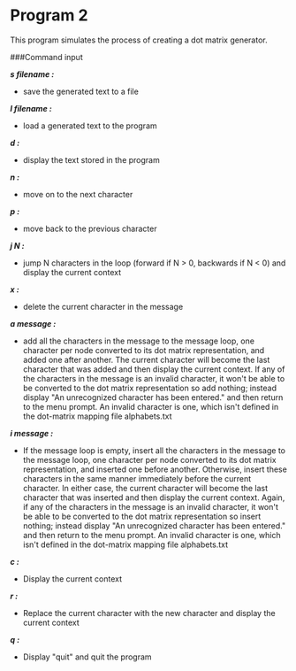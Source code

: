 # Program 2

This program simulates the process of creating a dot matrix generator.

###Command input

***s filename :***

* save the generated text to a file

***l filename :***

* load a generated text to the program

***d :***

* display the text stored in the program

***n :***

* move on to the next character

***p :***

* move back to the previous character

***j N :***

* jump N characters in the loop (forward if N > 0, backwards if N < 0) and display the current context

***x :***

* delete the current character in the message

***a message :***

* add all the characters in the message to the message loop, one character per node converted to its dot matrix representation, and added one after another. The current character will become the last character that was added and then display the current context. If any of the characters in the message is an invalid character, it won't be able to be converted to the dot matrix representation so add nothing; instead display "An unrecognized character has been entered." and then return to the menu prompt. An invalid character is one, which isn't defined in the dot-matrix mapping file alphabets.txt

***i message :***

* If the message loop is empty, insert all the characters in the message to the message loop, one character per node converted to its dot matrix representation, and inserted one before another. Otherwise, insert these characters in the same manner immediately before the current character. In either case, the current character will become the last character that was inserted and then display the current context. Again, if any of the characters in the message is an invalid character, it won't be able to be converted to the dot matrix representation so insert nothing; instead display "An unrecognized character has been entered." and then return to the menu prompt. An invalid character is one, which isn't defined in the dot-matrix mapping file alphabets.txt

***c :***

* Display the current context

***r :***

* Replace the current character with the new character and display the current context

***q :***

* Display "quit" and quit the program
